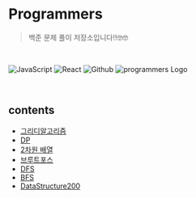 # Programmers

> 백준 문제 풀이 저장소입니다!!🤓🤓

<br>

![JavaScript](https://img.shields.io/badge/JavaScript-F7DF1E?style=for-the-badge&logo=JavaScript&logoColor=white)
![React](https://img.shields.io/badge/React-61DAFB?style=for-the-badge&logo=React&logoColor=white)
![Github](https://img.shields.io/badge/github-181717?style=for-the-badge&logo=github&logoColor=white)
![programmers Logo](https://onlinejudgeimages.s3-ap-northeast-1.amazonaws.com/images/boj-og.png)

<br>

## contents

- [그리디알고리즘](https://github.com/Dev-steadyBoy/BACKJOON_algorithm/tree/main/src/main/javascript/Greedy)
- [DP](https://github.com/Dev-steadyBoy/BACKJOON_algorithm/tree/main/src/main/javascript/DP)
- [2차원 배열](https://github.com/Dev-steadyBoy/BACKJOON_algorithm/tree/main/src/main/javascript/level1)
- [브루트포스](https://github.com/Dev-steadyBoy/BACKJOON_algorithm/tree/main/src/main/javascript/level2)
- [DFS](https://github.com/Dev-steadyBoy/BACKJOON_algorithm/tree/main/src/main/javascript/level2)
- [BFS](https://github.com/Dev-steadyBoy/BACKJOON_algorithm/tree/main/src/main/javascript/level2)
- [DataStructure200](https://github.com/Dev-steadyBoy/BAEKJOON_algorithm/tree/main/Backjoon_solve/DataStructure200)
